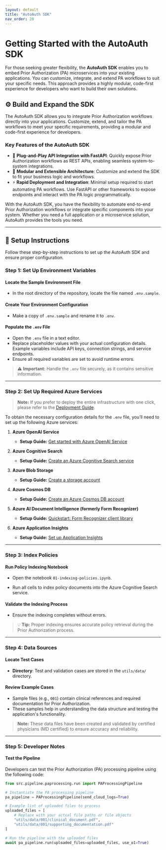 ```yaml
---
layout: default
title: "AutoAuth SDK"
nav_order: 20
---
```


# Getting Started with the AutoAuth SDK

For those seeking greater flexibility, the **AutoAuth SDK** enables you to embed Prior Authorization (PA) microservices into your existing applications. You can customize, integrate, and extend PA workflows to suit your specific needs. This approach provides a highly modular, code-first experience for developers who want to build their own solutions.

## ⚙️ Build and Expand the SDK

The AutoAuth SDK allows you to integrate Prior Authorization workflows directly into your applications. Customize, extend, and tailor the PA workflows to meet your specific requirements, providing a modular and code-first experience for developers.

### Key Features of the AutoAuth SDK

- 📡 **Plug-and-Play API Integration with FastAPI**: Quickly expose Prior Authorization workflows as REST APIs, enabling seamless system-to-system integrations.
- 🔄 **Modular and Extensible Architecture**: Customize and extend the SDK to fit your business logic and workflows.
- ⚡ **Rapid Deployment and Integration**: Minimal setup required to start automating PA workflows. Use FastAPI or other frameworks to expose endpoints and interact with the PA logic programmatically.

With the AutoAuth SDK, you have the flexibility to automate end-to-end Prior Authorization workflows or integrate specific components into your system. Whether you need a full application or a microservice solution, AutoAuth provides the tools you need.

---

## 🚀 Setup Instructions

Follow these step-by-step instructions to set up the AutoAuth SDK and ensure proper configuration.

### Step 1: Set Up Environment Variables

#### Locate the Sample Environment File

- In the root directory of the repository, locate the file named `.env.sample`.

#### Create Your Environment Configuration

- Make a copy of `.env.sample` and rename it to `.env`.

#### Populate the `.env` File

- Open the `.env` file in a text editor.
- Replace placeholder values with your actual configuration details. Example variables include API keys, connection strings, and service endpoints.
- Ensure all required variables are set to avoid runtime errors.

> ⚠️ **Important:** Handle the `.env` file securely, as it contains sensitive information.

---

### Step 2: Set Up Required Azure Services

> **Note:** If you prefer to deploy the entire infrastructure with one click, please refer to the [Deployment Guide](deployment.md).

To obtain the necessary configuration details for the `.env` file, you’ll need to set up the following Azure services:

1. **Azure OpenAI Service**
   - **Setup Guide:** [Get started with Azure OpenAI Service](https://learn.microsoft.com/azure/cognitive-services/openai/quickstart)

2. **Azure Cognitive Search**
   - **Setup Guide:** [Create an Azure Cognitive Search service](https://learn.microsoft.com/azure/search/search-create-service-portal)

3. **Azure Blob Storage**
   - **Setup Guide:** [Create a storage account](https://learn.microsoft.com/azure/storage/common/storage-account-create)

4. **Azure Cosmos DB**
   - **Setup Guide:** [Create an Azure Cosmos DB account](https://learn.microsoft.com/azure/cosmos-db/create-sql-api-dotnet)

5. **Azure AI Document Intelligence (formerly Form Recognizer)**
   - **Setup Guide:** [Quickstart: Form Recognizer client library](https://learn.microsoft.com/azure/applied-ai-services/form-recognizer/quickstarts/get-started-sdk-form-recognizer)

6. **Azure Application Insights**
   - **Setup Guide:** [Set up Application Insights](https://learn.microsoft.com/azure/azure-monitor/app/create-new-resource)

---

### Step 3: Index Policies

#### Run Policy Indexing Notebook

- Open the notebook `01-indexing-policies.ipynb`.

- Run all cells to index policy documents into the Azure Cognitive Search service.

#### Validate the Indexing Process

- Ensure the indexing completes without errors.

> 💡 **Tip:** Proper indexing ensures accurate policy retrieval during the Prior Authorization process.

---

### Step 4: Data Sources

#### Locate Test Cases

- **Directory**: Test and validation cases are stored in the `utils/data/` directory.

#### Review Example Cases

- Sample files (e.g., `001`) contain clinical references and required documentation for Prior Authorization.
- These samples help in understanding the data structure and testing the application's functionality.

> **Note:** These data files have been created and validated by certified physicians (MD certified) to ensure accuracy and reliability.

---

### Step 5: Developer Notes

#### Test the Pipeline

Developers can test the Prior Authorization (PA) processing pipeline using the following code:

```python
from src.pipeline.paprocessing.run import PAProcessingPipeline

# Instantiate the PA processing pipeline
pa_pipeline = PAProcessingPipeline(send_cloud_logs=True)

# Example list of uploaded files to process
uploaded_files = [
    # Replace with your actual file paths or file objects
    "utils/data/001/clinical_document.pdf",
    "utils/data/001/supporting_documentation.pdf"
]

# Run the pipeline with the uploaded files
await pa_pipeline.run(uploaded_files=uploaded_files, use_o1=True)
```
